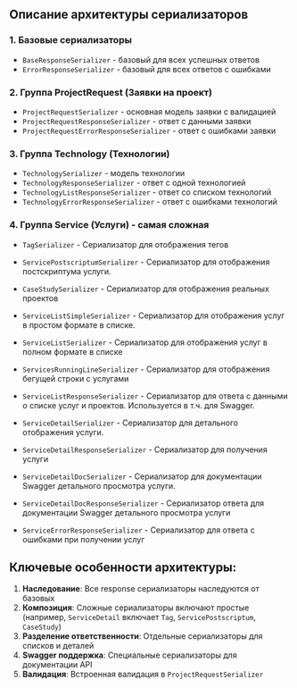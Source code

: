 ## Описание архитектуры сериализаторов

### 1. **Базовые сериализаторы**
- `BaseResponseSerializer` - базовый для всех успешных ответов
- `ErrorResponseSerializer` - базовый для всех ответов с ошибками

### 2. **Группа ProjectRequest (Заявки на проект)**
- `ProjectRequestSerializer` - основная модель заявки с валидацией
- `ProjectRequestResponseSerializer` - ответ с данными заявки
- `ProjectRequestErrorResponseSerializer` - ответ с ошибками заявки

### 3. **Группа Technology (Технологии)**
- `TechnologySerializer` - модель технологии
- `TechnologyResponseSerializer` - ответ с одной технологией
- `TechnologyListResponseSerializer` - ответ со списком технологий
- `TechnologyErrorResponseSerializer` - ответ с ошибками технологий

### 4. **Группа Service (Услуги) - самая сложная**
- `TagSerializer` - Сериализатор для отображения тегов
- `ServicePostscriptumSerializer` - Сериализатор для отображения постскриптума услуги.
- `CaseStudySerializer` - Сериализатор для отображения реальных проектов

- `ServiceListSimpleSerializer` - Сериализатор для отображения услуг в простом формате в списке.
- `ServiceListSerializer` - Сериализатор для отображения услуг в полном формате в списке
- `ServicesRunningLineSerializer` - Сериализатор для отображения бегущей строки с услугами
- `ServiceListResponseSerializer` - Сериализатор для ответа с данными о списке услуг и проектов. Используется в т.ч. для Swagger.

- `ServiceDetailSerializer` - Сериализатор для детального отображения услуги.
- `ServiceDetailResponseSerializer` - Сериализатор для получения услуги
- `ServiceDetailDocSerializer` - Сериализатор для документации Swagger детального просмотра услуги.
- `ServiceDetailDocResponseSerializer` - Сериализатор ответа для документации Swagger детального просмотра услуги
- `ServiceErrorResponseSerializer` - Сериализатор для ответа с ошибками при получении услуг

## Ключевые особенности архитектуры:

1. **Наследование**: Все response сериализаторы наследуются от базовых
2. **Композиция**: Сложные сериализаторы включают простые (например, `ServiceDetail` включает `Tag`, `ServicePostscriptum`, `CaseStudy`)
3. **Разделение ответственности**: Отдельные сериализаторы для списков и деталей
4. **Swagger поддержка**: Специальные сериализаторы для документации API
5. **Валидация**: Встроенная валидация в `ProjectRequestSerializer`